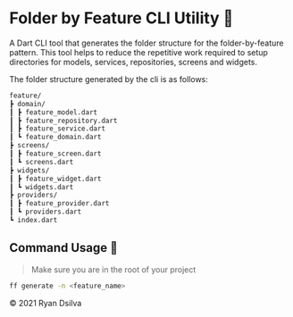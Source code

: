 # Folder by Feature CLI Utility :open_file_folder:

A Dart CLI tool that generates the folder structure for the folder-by-feature pattern. This tool helps to reduce the repetitive work required to setup directories for models, services, repositories, screens and widgets.

The folder structure generated by the cli is as follows:

```md
feature/
┣ domain/
┃ ┣ feature_model.dart
┃ ┣ feature_repository.dart
┃ ┣ feature_service.dart
┃ ┗ feature_domain.dart
┣ screens/
┃ ┣ feature_screen.dart
┃ ┗ screens.dart
┣ widgets/
┃ ┣ feature_widget.dart
┃ ┗ widgets.dart
┣ providers/
┃ ┣ feature_provider.dart
┃ ┗ providers.dart
┗ index.dart
```

## Command Usage :wrench:
> Make sure you are in the root of your project
```sh
ff generate -n <feature_name>
```

:copyright: 2021 Ryan Dsilva